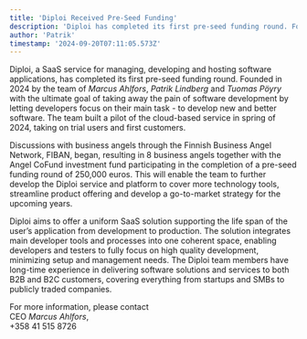 ```yaml
---
title: 'Diploi Received Pre-Seed Funding'
description: 'Diploi has completed its first pre-seed funding round. Founded in 2024 by the team of Marcus Ahlfors, Patrik Lindberg and Tuomas Pöyry with the ultimate goal of taking away the pain of software development by letting developers focus on their main task - to develop new and better software.'
author: 'Patrik'
timestamp: '2024-09-20T07:11:05.573Z'
---
```


Diploi, a SaaS service for managing, developing and hosting software applications, has completed its first pre-seed funding round. Founded in 2024 by the team of _Marcus Ahlfors_, _Patrik Lindberg_ and _Tuomas Pöyry_ with the ultimate goal of taking away the pain of software development by letting developers focus on their main task - to develop new and better software. The team built a pilot of the cloud-based service in spring of 2024, taking on trial users and first customers.

Discussions with business angels through the Finnish Business Angel Network, FIBAN, began, resulting in 8 business angels together with the Angel CoFund investment fund participating in the completion of a pre-seed funding round of 250,000 euros. This will enable the team to further develop the Diploi service and platform to cover more technology tools, streamline product offering and develop a go-to-market strategy for the upcoming years.

Diploi aims to offer a uniform SaaS solution supporting the life span of the user’s application from development to production. The solution integrates main developer tools and processes into one coherent space, enabling developers and testers to fully focus on high quality development, minimizing setup and management needs. The Diploi team members have long-time experience in delivering software solutions and services to both B2B and B2C customers, covering everything from startups and SMBs to publicly traded companies.

For more information, please contact  
CEO _Marcus Ahlfors_,  
+358 41 515 8726

